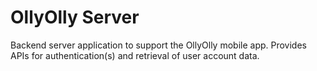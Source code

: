 # OllyOlly Server

Backend server application to support the OllyOlly mobile app. Provides APIs for authentication(s) and retrieval of user account data.
